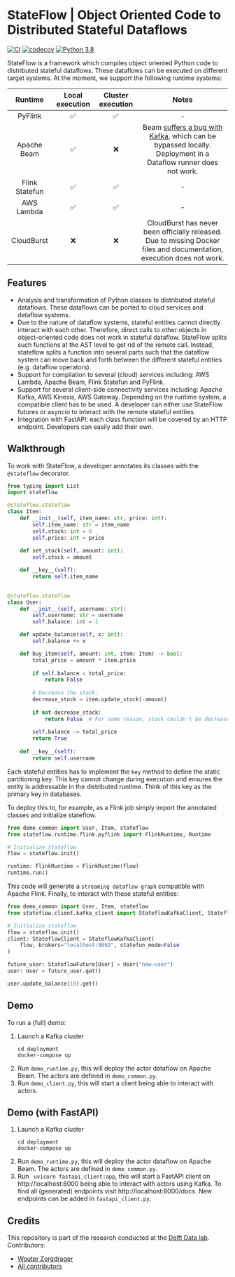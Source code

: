 # StateFlow | Object Oriented Code to Distributed Stateful Dataflows
[![CI](https://github.com/wzorgdrager/stateful_dataflows/actions/workflows/python-app.yml/badge.svg)](https://github.com/wzorgdrager/stateful_dataflows/actions/workflows/python-app.yml)
[![codecov](https://codecov.io/gh/delftdata/stateflow/branch/main/graph/badge.svg?token=AUL4CXQQJX)](https://codecov.io/gh/delftdata/stateflow)
[![Python 3.8](https://img.shields.io/badge/python-3.8-blue.svg)](https://www.python.org/downloads/release/python-380/)

StateFlow is a framework which compiles object oriented Python code to distributed stateful dataflows. 
These dataflows can be executed on different target systems. At the moment, we support the following runtime systems:

|   **Runtime**  | **Local execution** | **Cluster execution** |                                                                             **Notes**                                                                             |
|:--------------:|:-------------------:|:---------------------:|:-----------------------------------------------------------------------------------------------------------------------------------------------------------------:|
|     PyFlink    |  :white_check_mark: |   :white_check_mark:  |                                                                                 -                                                                                 |
|   Apache Beam  |  :white_check_mark: |          :x:          | Beam [suffers a bug with Kafka](https://issues.apache.org/jira/browse/BEAM-11998), which can be bypassed locally. Deployment in a Dataflow runner does not work.  |
| Flink Statefun |  :white_check_mark: |   :white_check_mark:  |                                                                                 -                                                                                 |
|   AWS Lambda   |  :white_check_mark: |   :white_check_mark:  |                                                                                 -                                                                                 |
|   CloudBurst   |         :x:         |          :x:          |                       CloudBurst has never been officially released. Due to missing Docker files and documentation, execution does not work.                      |


## Features
- Analysis and transformation of Python classes to distributed stateful dataflows. These dataflows can be ported to cloud services and dataflow systems.
- Due to the nature of dataflow systems, stateful entities cannot directly interact with each other. Therefore, direct calls to other objects in object-oriented code does not work in stateful dataflow. StateFlow splits such functions at the AST level to get rid of the remote call.
  Instead, stateflow splits a function into several parts such that the dataflow system can move back and forth between the different stateful entities (e.g. dataflow operators).
- Support for compilation to several (cloud) services including: AWS Lambda, Apache Beam, Flink Statefun and PyFlink.
- Support for several client-side connectivity services including: Apache Kafka, AWS Kinesis, AWS Gateway. Depending on the runtime system, a compatible client has to be used. 
  A developer can either use StateFlow futures or asyncio to interact with the remote stateful entities.
- Integration with FastAPI: each class function will be covered by an HTTP endpoint. Developers can easily add their own.

## Walkthrough
To work with StateFlow, a developer annotates its classes with the `@stateflow` decorator.
```python
from typing import List
import stateflow

@stateflow.stateflow
class Item:
    def __init__(self, item_name: str, price: int):
        self.item_name: str = item_name
        self.stock: int = 0
        self.price: int = price
        
    def set_stock(self, amount: int):
        self.stock = amount

    def __key__(self):
        return self.item_name

   
@stateflow.stateflow
class User:
    def __init__(self, username: str):
        self.username: str = username
        self.balance: int = 1

    def update_balance(self, x: int):
        self.balance += x

    def buy_item(self, amount: int, item: Item) -> bool:
        total_price = amount * item.price
   
        if self.balance < total_price:
            return False
   
        # Decrease the stock.
        decrease_stock = item.update_stock(-amount)
   
        if not decrease_stock:
            return False  # For some reason, stock couldn't be decreased.
   
        self.balance -= total_price
        return True
    
    def __key__(self):
        return self.username
```
Each stateful entities has to implement the `key` method to define the static partitioning key. This key cannot change during execution
and ensures the entity is addressable in the distributed runtime. Think of this key as the primary key in databases.

To deploy this to, for example, as a Flink job simply import the annotated classes and initialize stateflow.
```python
from demo_common import User, Item, stateflow
from stateflow.runtime.flink.pyflink import FlinkRuntime, Runtime

# Initialize stateflow
flow = stateflow.init()

runtime: FlinkRuntime = FlinkRuntime(flow)
runtime.run()
```
This code will generate a `streaming dataflow graph` compatible with Apache Flink.
Finally, to interact with these stateful entities:
```python
from demo_common import User, Item, stateflow
from stateflow.client.kafka_client import StateflowKafkaClient, StateflowClient, StateflowFuture

# Initialize stateflow
flow = stateflow.init()
client: StateflowClient = StateflowKafkaClient(
    flow, brokers="localhost:9092", statefun_mode=False
)

future_user: StateflowFuture[User] = User("new-user")
user: User = future_user.get()

user.update_balance(10).get()
```

## Demo
To run a (full) demo:
1. Launch a Kafka cluster  
   ```
   cd deployment
   docker-compose up
   ```
2. Run `demo_runtime.py`, this will deploy the actor dataflow on Apache Beam. The actors are defined in `demo_common.py`.
3. Run `demo_client.py`, this will start a client being able to interact with actors.

## Demo (with FastAPI)
1. Launch a Kafka cluster  
   ```
   cd deployment
   docker-compose up
   ```
2. Run `demo_runtime.py`, this will deploy the actor dataflow on Apache Beam. The actors are defined in `demo_common.py`.
3. Run ` uvicorn fastapi_client:app`, this will start a FastAPI client on http://localhost:8000 
   being able to interact with actors using Kafka. To find all (generated) endpoints visit http://localhost:8000/docs.
   New endpoints can be added in `fastapi_client.py`.

## Credits
This repository is part of the research conducted at the [Delft Data lab](http://www.wis.ewi.tudelft.nl/data-management.html).  
Contributors:
- [Wouter Zorgdrager](https://github.com/wzorgdrager)
- [All contributors](https://github.com/delftdata/stateflow/graphs/contributors)